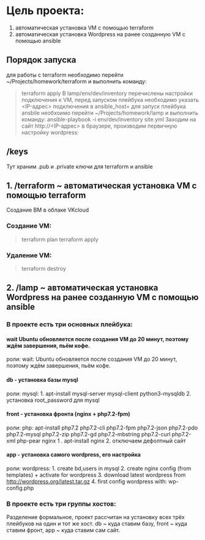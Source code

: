 # Цель проекта:
1. автоматическая установка VM с помощью terraform
2. автоматическая установка Wordpress на ранее созданную VM с помощью ansible

## Порядок запуска
для работы с terraform необходимо перейти ~/Projects/homework/terraform и выполнить команду:
> terraform apply
В lamp/env/dev/inventory перечислены настройки подключения к VM, перед запуском плейбука необходимо указать <IP-адрес> подключения в ansible_host=
для запуск плейбука ansbile необхоимо перейти ~/Projects/homework/lamp и выполнить команду:
> ansible-playbook -i env/dev/inventory site.yml
Заходим на сайт http://<IP-адрес> в браузере, производим первичную настройку wordpress:

## /keys
Тут храним .pub и .private ключи для terraform и ansible

## 1. /terraform ~ автоматическая установка VM с помощью terraform
Создание ВМ в облаке VKcloud
### Создание VM:
> terraform plan
> terraform apply
### Удаление VM:
> terraform destroy

## 2. /lamp ~ автоматическая установка Wordpress на ранее созданную VM с помощью ansible
### В проекте есть три основных плейбука: 
#### wait Ubuntu обновляется после создания VM до 20 минут, поэтому ждём завершения, пьём кофе.
роли:
    wait: Ubuntu обновляется после создания VM до 20 минут, поэтому ждём завершения, пьём кофе.
#### db - установка базы mysql
роли: 
    mysql:  1. apt-install mysql-server mysql-client python3-mysqldb
            2. установка root_password для mysql
#### front - установка фронта (nginx + php7.2-fpm)
роли:
    php: apt-install php7.2 php7.2-cli php7.2-fpm php7.2-json php7.2-pdo php7.2-mysql php7.2-zip php7.2-gd php7.2-mbstring php7.2-curl php7.2-xml php-pear
    nginx   1 . apt-install nginx 
            2. отключаем дефолтный сайт
#### app - установка самого wordpress, его настройка
роли:
    wordpress:
        1. create bd,users in mysql
        2. create nginx config (from templates) + activate for wordpress
        3. download latest wordpress from http://wordpress.org/latest.tar.gz
        4. first config wordpress with: wp-config.php

### В проекте есть три группы хостов: 
Разделение формальное, проект рассчитан на установку всех трёх плейбуков на один и тот же хост.
    db ~ куда ставим базу, 
    front ~ куда ставим фронт, 
    app ~ куда ставим сам сайт.
